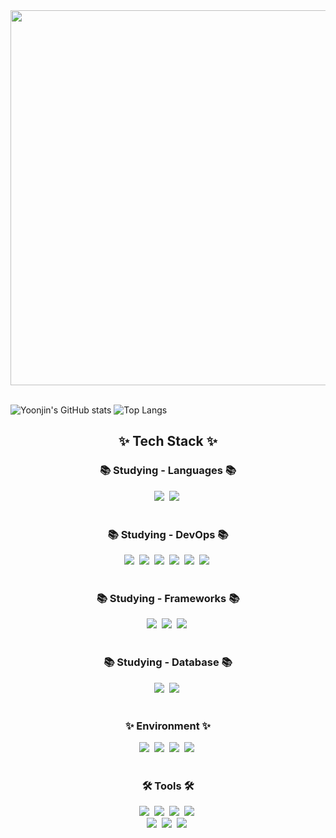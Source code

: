 <div align="center">
<img width="600px" src="https://github.com/user-attachments/assets/b3b67342-e204-4c65-8134-773546dd9724" />&nbsp
</div>

![Yoonjin's GitHub stats](https://github-readme-stats.vercel.app/api?username=yj0331yj&show_icons=true&theme=radical)
![Top Langs](https://github-readme-stats.vercel.app/api/top-langs/?username=yj0331yj)

<h2 align="center">✨ Tech Stack ✨</h2>
<h3 align="center">📚 Studying - Languages 📚</h3>
<div align="center">
<img src="https://img.shields.io/badge/python-3670A0?style=for-the-badge&logo=python&logoColor=ffdd54" />&nbsp
<img src="https://img.shields.io/badge/-SQL-000?&logo=MySQL&logoColor=4479A1" />&nbsp
</div>

<br>

<h3 align="center">📚 Studying - DevOps 📚</h3>
<div align="center">
  <img src="https://img.shields.io/badge/AWS-%23FF9900.svg?style=for-the-badge&logo=amazon-aws&logoColor=white" />&nbsp
  <img src="https://img.shields.io/badge/docker-257bd6?style=for-the-badge&logo=docker&logoColor=white" />&nbsp
  <img src="https://img.shields.io/badge/Apache%20Airflow-017CEE?style=for-the-badge&logo=Apache%20Airflow&logoColor=white" />&nbsp
  <img src="https://img.shields.io/badge/-ElasticSearch-005571?style=for-the-badge&logo=elasticsearch" />&nbsp 
  <img src="https://img.shields.io/badge/-Logstash-A9A9A9?logo=Logstash&logoColor=005571" />&nbsp 
  <img src="https://img.shields.io/badge/Kibana-005571?&style=plastic&logo=Kibana&logoColor=white" />&nbsp
</div>

<br>

<h3 align="center">📚 Studying - Frameworks 📚</h3>
<div align="center">
  <img src="https://img.shields.io/badge/flask-%23000.svg?style=for-the-badge&logo=flask&logoColor=white" />&nbsp
  <img src="https://img.shields.io/badge/Apache_Kafka-231F20?style=for-the-badge&logo=apache-kafka&logoColor=white" />&nbsp
  <img src="https://img.shields.io/badge/Apache%20Spark-FDEE21?style=flat-square&logo=apachespark&logoColor=black" />&nbsp
</div>

<br>

<h3 align="center">📚 Studying - Database 📚</h3>
<div align="center">
  <img src="https://img.shields.io/badge/postgres-%23316192.svg?style=for-the-badge&logo=postgresql&logoColor=white" />&nbsp
  <img src="https://img.shields.io/badge/mysql-4479A1.svg?style=for-the-badge&logo=mysql&logoColor=white" />&nbsp 
</div>

<br>

<h3 align="center">✨ Environment ✨</h3>
<div align="center">
  <img src="https://img.shields.io/badge/jupyter-%23FA0F00.svg?style=for-the-badge&logo=jupyter&logoColor=white" />&nbsp 
  <img src="https://img.shields.io/badge/pycharm-143?style=for-the-badge&logo=pycharm&logoColor=black&color=black&labelColor=green" />&nbsp 
  <img src="https://img.shields.io/badge/Visual%20Studio%20Code-0078d7.svg?style=for-the-badge&logo=visual-studio-code&logoColor=white" />&nbsp 
  <img src="https://img.shields.io/badge/Linux-FCC624?style=for-the-badge&logo=linux&logoColor=black" />&nbsp 
</div>

<br>

<h3 align="center">🛠 Tools 🛠</h3>
<div align="center">
  <img src="https://img.shields.io/badge/dbeaver-382923?style=flat&logo=dbeaver&logoColor=white" />&nbsp 
  <img src="https://img.shields.io/badge/Slack-4A154B?style=for-the-badge&logo=slack&logoColor=white" />&nbsp
  <img src="https://img.shields.io/badge/github-181717.svg?style=for-the-badge&logo=github&logoColor=white" />&nbsp
  <img src="https://img.shields.io/badge/Notion-F3F3F3.svg?style=for-the-badge&logo=notion&logoColor=black" />&nbsp
</div>

<div align="center">
  <img src="https://img.shields.io/badge/Obsidian-%23483699.svg?style=for-the-badge&logo=obsidian&logoColor=white" />&nbsp
  <img src="https://img.shields.io/badge/figma-F24E1E.svg?style=for-the-badge&logo=figma&logoColor=white" />&nbsp
  <img src="https://img.shields.io/badge/Colab-2C2C32.svg?style=for-the-badge&logo=googlecolab&logoColor=F9AB00" />&nbsp
</div>
